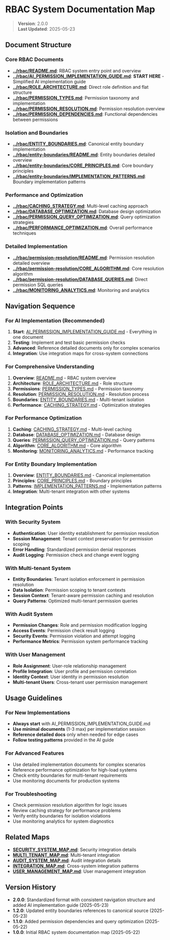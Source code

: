 
# RBAC System Documentation Map

> **Version**: 2.0.0  
> **Last Updated**: 2025-05-23

## Document Structure

### Core RBAC Documents
- **[../rbac/README.md](../rbac/README.md)**: RBAC system entry point and overview
- **[../rbac/AI_PERMISSION_IMPLEMENTATION_GUIDE.md](../rbac/AI_PERMISSION_IMPLEMENTATION_GUIDE.md)**: **START HERE** - Simplified AI implementation guide
- **[../rbac/ROLE_ARCHITECTURE.md](../rbac/ROLE_ARCHITECTURE.md)**: Direct role definition and flat structure
- **[../rbac/PERMISSION_TYPES.md](../rbac/PERMISSION_TYPES.md)**: Permission taxonomy and implementation
- **[../rbac/PERMISSION_RESOLUTION.md](../rbac/PERMISSION_RESOLUTION.md)**: Permission resolution overview
- **[../rbac/PERMISSION_DEPENDENCIES.md](../rbac/PERMISSION_DEPENDENCIES.md)**: Functional dependencies between permissions

### Isolation and Boundaries
- **[../rbac/ENTITY_BOUNDARIES.md](../rbac/ENTITY_BOUNDARIES.md)**: Canonical entity boundary implementation
- **[../rbac/entity-boundaries/README.md](../rbac/entity-boundaries/README.md)**: Entity boundaries detailed overview
- **[../rbac/entity-boundaries/CORE_PRINCIPLES.md](../rbac/entity-boundaries/CORE_PRINCIPLES.md)**: Core boundary principles
- **[../rbac/entity-boundaries/IMPLEMENTATION_PATTERNS.md](../rbac/entity-boundaries/IMPLEMENTATION_PATTERNS.md)**: Boundary implementation patterns

### Performance and Optimization
- **[../rbac/CACHING_STRATEGY.md](../rbac/CACHING_STRATEGY.md)**: Multi-level caching approach
- **[../rbac/DATABASE_OPTIMIZATION.md](../rbac/DATABASE_OPTIMIZATION.md)**: Database design optimization
- **[../rbac/PERMISSION_QUERY_OPTIMIZATION.md](../rbac/PERMISSION_QUERY_OPTIMIZATION.md)**: Query optimization strategies
- **[../rbac/PERFORMANCE_OPTIMIZATION.md](../rbac/PERFORMANCE_OPTIMIZATION.md)**: Overall performance techniques

### Detailed Implementation
- **[../rbac/permission-resolution/README.md](../rbac/permission-resolution/README.md)**: Permission resolution detailed overview
- **[../rbac/permission-resolution/CORE_ALGORITHM.md](../rbac/permission-resolution/CORE_ALGORITHM.md)**: Core resolution algorithm
- **[../rbac/permission-resolution/DATABASE_QUERIES.md](../rbac/permission-resolution/DATABASE_QUERIES.md)**: Direct permission SQL queries
- **[../rbac/MONITORING_ANALYTICS.md](../rbac/MONITORING_ANALYTICS.md)**: Monitoring and analytics

## Navigation Sequence

### For AI Implementation (Recommended)
1. **Start**: [AI_PERMISSION_IMPLEMENTATION_GUIDE.md](../rbac/AI_PERMISSION_IMPLEMENTATION_GUIDE.md) - Everything in one document
2. **Testing**: Implement and test basic permission checks
3. **Advanced**: Reference detailed documents only for complex scenarios
4. **Integration**: Use integration maps for cross-system connections

### For Comprehensive Understanding
1. **Overview**: [README.md](../rbac/README.md) - RBAC system overview
2. **Architecture**: [ROLE_ARCHITECTURE.md](../rbac/ROLE_ARCHITECTURE.md) - Role structure
3. **Permissions**: [PERMISSION_TYPES.md](../rbac/PERMISSION_TYPES.md) - Permission taxonomy
4. **Resolution**: [PERMISSION_RESOLUTION.md](../rbac/PERMISSION_RESOLUTION.md) - Resolution process
5. **Boundaries**: [ENTITY_BOUNDARIES.md](../rbac/ENTITY_BOUNDARIES.md) - Multi-tenant isolation
6. **Performance**: [CACHING_STRATEGY.md](../rbac/CACHING_STRATEGY.md) - Optimization strategies

### For Performance Optimization
1. **Caching**: [CACHING_STRATEGY.md](../rbac/CACHING_STRATEGY.md) - Multi-level caching
2. **Database**: [DATABASE_OPTIMIZATION.md](../rbac/DATABASE_OPTIMIZATION.md) - Database design
3. **Queries**: [PERMISSION_QUERY_OPTIMIZATION.md](../rbac/PERMISSION_QUERY_OPTIMIZATION.md) - Query patterns
4. **Algorithm**: [CORE_ALGORITHM.md](../rbac/permission-resolution/CORE_ALGORITHM.md) - Core algorithm
5. **Monitoring**: [MONITORING_ANALYTICS.md](../rbac/MONITORING_ANALYTICS.md) - Performance tracking

### For Entity Boundary Implementation
1. **Overview**: [ENTITY_BOUNDARIES.md](../rbac/ENTITY_BOUNDARIES.md) - Canonical implementation
2. **Principles**: [CORE_PRINCIPLES.md](../rbac/entity-boundaries/CORE_PRINCIPLES.md) - Boundary principles
3. **Patterns**: [IMPLEMENTATION_PATTERNS.md](../rbac/entity-boundaries/IMPLEMENTATION_PATTERNS.md) - Implementation patterns
4. **Integration**: Multi-tenant integration with other systems

## Integration Points

### With Security System
- **Authentication**: User identity establishment for permission resolution
- **Session Management**: Tenant context preservation for permission scoping
- **Error Handling**: Standardized permission denial responses
- **Audit Logging**: Permission check and change event logging

### With Multi-tenant System
- **Entity Boundaries**: Tenant isolation enforcement in permission resolution
- **Data Isolation**: Permission scoping to tenant contexts
- **Session Context**: Tenant-aware permission caching and resolution
- **Query Patterns**: Optimized multi-tenant permission queries

### With Audit System
- **Permission Changes**: Role and permission modification logging
- **Access Events**: Permission check result logging
- **Security Events**: Permission violation and attempt logging
- **Performance Metrics**: Permission system performance tracking

### With User Management
- **Role Assignment**: User-role relationship management
- **Profile Integration**: User profile and permission correlation
- **Identity Context**: User identity in permission resolution
- **Multi-tenant Users**: Cross-tenant user permission management

## Usage Guidelines

### For New Implementations
- **Always start** with AI_PERMISSION_IMPLEMENTATION_GUIDE.md
- **Use minimal documents** (1-3 max) per implementation session
- **Reference detailed docs** only when needed for edge cases
- **Follow testing patterns** provided in the AI guide

### For Advanced Features
- Use detailed implementation documents for complex scenarios
- Reference performance optimization for high-load systems
- Check entity boundaries for multi-tenant requirements
- Use monitoring documents for production systems

### For Troubleshooting
- Check permission resolution algorithm for logic issues
- Review caching strategy for performance problems
- Verify entity boundaries for isolation violations
- Use monitoring analytics for system diagnostics

## Related Maps

- **[SECURITY_SYSTEM_MAP.md](SECURITY_SYSTEM_MAP.md)**: Security integration details
- **[MULTI_TENANT_MAP.md](MULTI_TENANT_MAP.md)**: Multi-tenant integration
- **[AUDIT_SYSTEM_MAP.md](AUDIT_SYSTEM_MAP.md)**: Audit integration details
- **[INTEGRATION_MAP.md](INTEGRATION_MAP.md)**: Cross-system integration patterns
- **[USER_MANAGEMENT_MAP.md](USER_MANAGEMENT_MAP.md)**: User management integration

## Version History

- **2.0.0**: Standardized format with consistent navigation structure and added AI implementation guide (2025-05-23)
- **1.2.0**: Updated entity boundaries references to canonical source (2025-05-23)
- **1.1.0**: Added permission dependencies and query optimization (2025-05-22)
- **1.0.0**: Initial RBAC system documentation map (2025-05-22)
